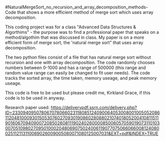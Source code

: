 #NaturalMergeSort_no_recursion_and_array_decomposition_methods-
Code that shows a more efficient method of merge sort which uses array decomposition.

This coding project was for a class "Advanced Data Structures & Algorthims" - the purpose was to find a professional paper  that speaks on a method/algothim that was discussed in class. My paper is on a more efficient form of merge sort, the 'natural merge sort" that uses array decomposition. 

The two python files consist of a file that has natural merge sort without recursion and one with array decomposition. The code randomly chooses numbers between 0-1000 and has a range of 500000 (this range and random value range can easily be changed to fit user needs). The code tracks the sorted array, the time taken, memory useage, and peak memory useage. 

This code is free to be used but please credit me, Kirkland Grace, if this code is to be used in anyway.



Research paper used: 
https://deliverypdf.ssrn.com/delivery.php?ID=233094095078067078066023118085124090064053008001005052086112048100093015053076027093019086028088021074018052004108115119016067094090072085026081119024026000085006057059019073110103007051098027095010002048069075024006119077075066066008124080025112113110069026009005080071080125007031&EXT=pdf&INDEX=TRUE
